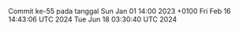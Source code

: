 Commit ke-55 pada tanggal Sun Jan 01 14:00 2023 +0100
Fri Feb 16 14:43:06 UTC 2024
Tue Jun 18 03:30:40 UTC 2024
